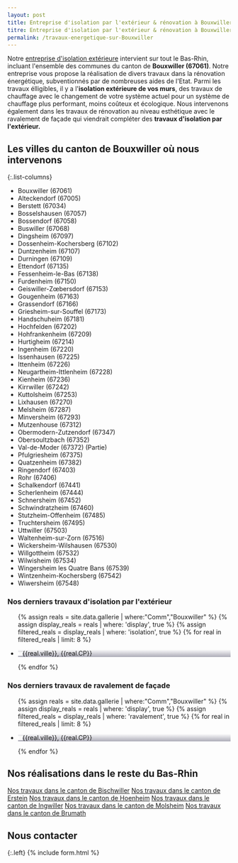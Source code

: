 ```yaml
---
layout: post
title: Entreprise d'isolation par l'extérieur & rénovation à Bouxwiller et aux alentours
titre: Entreprise d'isolation par l'extérieur & rénovation à Bouxwiller et aux alentours
permalink: /travaux-energetique-sur-Bouxwiller
---
```

Notre [entreprise d'isolation extérieure](/isolation-extérieure/) intervient sur tout le Bas-Rhin, incluant l'ensemble des communes du canton de <strong>Bouxwiller (67061)</strong>. 
Notre entreprise vous propose la réalisation de divers travaux dans la rénovation énergétique, subventionnés par de nombreuses aides de l'Etat.
Parmi les travaux élligibles, il y a l'<strong>isolation extérieure de vos murs</strong>, des travaux de chauffage avec le changement de votre système actuel pour un système de chauffage plus performant, moins coûteux et écologique. Nous intervenons également dans les travaux de rénovation au niveau esthétique avec le ravalement de façade qui viendrait compléter des <strong>travaux d'isolation par l'extérieur.</strong>

## Les villes du canton de Bouxwiller où nous intervenons

{:.list-columns}
- Bouxwiller (67061) 
- Alteckendorf (67005) 
- Berstett (67034) 
- Bosselshausen (67057) 
- Bossendorf (67058) 
- Buswiller (67068) 
- Dingsheim (67097) 
- Dossenheim-Kochersberg (67102) 
- Duntzenheim (67107) 
- Durningen (67109) 
- Ettendorf (67135) 
- Fessenheim-le-Bas (67138) 
- Furdenheim (67150) 
- Geiswiller-Zœbersdorf (67153) 
- Gougenheim (67163) 
- Grassendorf (67166) 
- Griesheim-sur-Souffel (67173) 
- Handschuheim (67181) 
- Hochfelden (67202) 
- Hohfrankenheim (67209) 
- Hurtigheim (67214) 
- Ingenheim (67220) 
- Issenhausen (67225) 
- Ittenheim (67226) 
- Neugartheim-Ittlenheim (67228) 
- Kienheim (67236) 
- Kirrwiller (67242) 
- Kuttolsheim (67253) 
- Lixhausen (67270) 
- Melsheim (67287) 
- Minversheim (67293) 
- Mutzenhouse (67312) 
- Obermodern-Zutzendorf (67347) 
- Obersoultzbach (67352) 
- Val-de-Moder (67372)  (Partie)
- Pfulgriesheim (67375) 
- Quatzenheim (67382) 
- Ringendorf (67403) 
- Rohr (67406) 
- Schalkendorf (67441) 
- Scherlenheim (67444) 
- Schnersheim (67452) 
- Schwindratzheim (67460) 
- Stutzheim-Offenheim (67485) 
- Truchtersheim (67495) 
- Uttwiller (67503) 
- Waltenheim-sur-Zorn (67516) 
- Wickersheim-Wilshausen (67530) 
- Willgottheim (67532) 
- Wilwisheim (67534) 
- Wingersheim les Quatre Bans (67539) 
- Wintzenheim-Kochersberg (67542) 
- Wiwersheim (67548)

### Nos derniers travaux d'isolation par l'extérieur
  <ul class="grid four">
  	{% assign reals = site.data.gallerie | where:"Comm","Bouxwiller" %}
    {% assign display_reals = reals | where: 'display', true %}
    {% assign filtered_reals = display_reals | where: 'isolation', true %}
    {% for real in filtered_reals | limit: 8 %}
      <li class="item-grid realisation" onclick="closebox()" style="background-image: linear-gradient(0deg, rgba(2,0,36,0.3197872899159664) 0%, rgba(255,255,255,0) 100%),url(../assets/images/realisations/{{real.img}});" data-image="{{real.img}}" data-ville="{{real.ville}}" data-cp="{{real.CP}}">
        <img src="../assets/images/realisations/{{real.img}}" alt="travaux de rénovation de façade à {{real.ville}}" style="display: none;">
        <p><img src="../assets/images/icones/map-marker.png" width="10">{{real.ville}}, {{real.CP}}</p>
      </li>
    {% endfor %}
  </ul>

### Nos derniers travaux de ravalement de façade
  <ul class="grid four">
  	{% assign reals = site.data.gallerie | where:"Comm","Bouxwiller" %}
    {% assign display_reals = reals | where: 'display', true %}
    {% assign filtered_reals = display_reals | where: 'ravalement', true %}
    {% for real in filtered_reals | limit: 8 %}
      <li class="item-grid realisation" onclick="closebox()" style="background-image: linear-gradient(0deg, rgba(2,0,36,0.3197872899159664) 0%, rgba(255,255,255,0) 100%),url(../assets/images/realisations/{{real.img}});" data-image="{{real.img}}" data-ville="{{real.ville}}" data-cp="{{real.CP}}">
        <img src="../assets/images/realisations/{{real.img}}" alt="travaux de rénovation de façade à {{real.ville}}" style="display: none;">
        <p><img src="../assets/images/icones/map-marker.png" width="10">{{real.ville}}, {{real.CP}}</p>
      </li>
    {% endfor %}
  </ul>
  
## Nos réalisations dans le reste du Bas-Rhin
[Nos travaux dans le canton de Bischwiller](/travaux-energetique-sur-bischwiller)
[Nos travaux dans le canton de Erstein](/travaux-energetique-sur-erstein)
[Nos travaux dans le canton de Hoenheim](/travaux-energetique-sur-hoenheim)
[Nos travaux dans le canton de Ingwiller](/travaux-energetique-sur-ingwiller)
[Nos travaux dans le canton de Molsheim](/travaux-energetique-sur-molsheim)
[Nos travaux dans le canton de Brumath](/travaux-energetique-sur-brumath)
## Nous contacter
{:.left}
{% include form.html %}